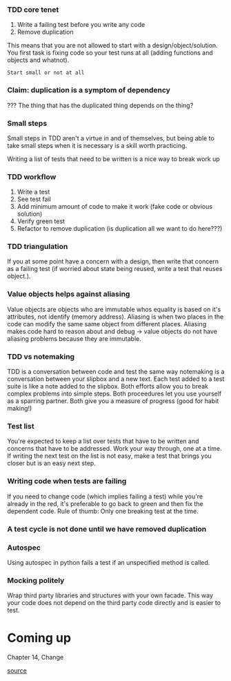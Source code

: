 ### TDD core tenet
1. Write a failing test before you write any code
2. Remove duplication

This means that you are not allowed to start with a design/object/solution. You first task is fixing code so your test runs at all (adding functions and objects and whatnot).

`Start small or not at all`

### Claim: duplication is a symptom of dependency
???
The thing that has the duplicated thing depends on the thing?

### Small steps
Small steps in TDD aren't a virtue in and of themselves, but being able to take small steps when it is necessary is a skill worth practicing.

Writing a list of tests that need to be written is a nice way to break work up

### TDD workflow
1. Write a test
2. See test fail
3. Add minimum amount of code to make it work (fake code or obvious solution)
4. Verify green test
5. Refactor to remove duplication  (is duplication all we want to do here???)

### TDD triangulation
If you at some point have a concern with a design, then write that concern as a failing test (if worried about state being reused, write a test that reuses object.).

### Value objects helps against aliasing

Value objects are objects who are immutable whos equality is based on it's attributes, not identify (memory address). Aliasing is when two places in the code can modify the same same object from different places.
Aliasing makes code hard to reason about and debug -> value objects do not have aliasing problems because they are immutable.

### TDD vs notemaking
TDD is a conversation between code and test the same way notemaking is a conversation between your slipbox and a new text.
Each test added to a test suite is like a note added to the slipbox.
Both efforts allow you to break complex problems into simple steps. Both proceedures let you use yourself as a sparring partner. Both give you a measure of progress (good for habit making!)

### Test list

You're expected to keep a list over tests that have to be written and concerns that have to be addressed. Work your way through, one at a time. If writing the next test on the list is not easy, make a test that brings you closer but is an easy next step.

### Writing code when tests are failing

If you need to change code (which implies failing a test) while you're already in the red, it's preferable to go back to green and then fix the dependent code.
Rule of thumb: Only one breaking test at the time.

### A test cycle is not done until we have removed duplication

### Autospec
Using autospec in python fails a test if an unspecified method is called.

### Mocking politely

Wrap third party libraries and structures with your own facade. This way your code does not depend on the third party code directly and is easier to test.

# Coming up
Chapter 14, Change

[source](http://ce.sharif.edu/courses/99-00/1/ce475-1/resources/root/Books/KentBeck_TestDrivenDevelopmentByExample-2002.pdf)